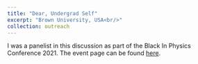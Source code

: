 ```yaml
---
title: "Dear, Undergrad Self"
excerpt: "Brown University, USA<br/>"
collection: outreach
---
```


I was a panelist in this discussion as part of the Black In Physics Conference 2021. The event page can be found [here](https://www.blackinphysics.org/events/dear-undergrad-transition-from-undergraduate-to-graduate-student/).
